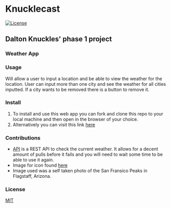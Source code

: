 # Knucklecast
[![License](https://img.shields.io/badge/license-MIT-brightgreen.svg?style=flat-square)](/LICENSE)
## Dalton Knuckles' phase 1 project
### **Weather App**

### Usage
Will allow a user to input a location and be able to view the weather for the location. User can input more than one city and see the weather for all cities inputted. If a city wants to be removed there is a button to remove it.

### Install
1. To install and use this web app you can fork and clone this repo to your local machine and then open in the browser of your choice.
2. Alternatively you can visit this link [here](https://dknuckle.github.io/phase-1-project-weather-app/)

### Contributions
- [API](https://github.com/robertoduessmann/weather-api) is a REST API to check the current weather. It allows for a decent amount of pulls before it fails and you will need to wait some time to be able to use it again. 
- Image for icon found [here](https://www.pngitem.com/middle/imRTho_transparent-entrevista-clipart-sun-with-rainbow-clipart-hd/)
- Image used was a self taken photo of the San Fransico Peaks in Flagstaff, Arizona.

### License
[MIT](https://github.com/dknuckle/phase-1-project-weather-app/blob/main/LICENSE)
